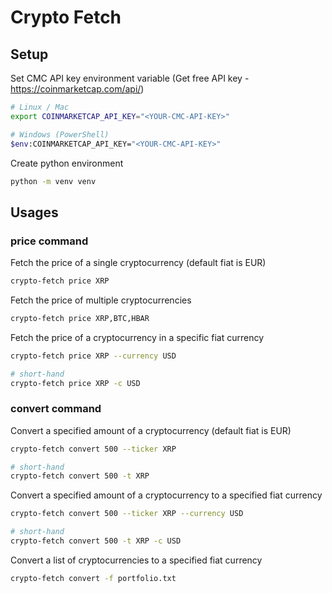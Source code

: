 # Crypto Fetch

## Setup

Set CMC API key environment variable (Get free API key - https://coinmarketcap.com/api/)

```bash
# Linux / Mac
export COINMARKETCAP_API_KEY="<YOUR-CMC-API-KEY>"

# Windows (PowerShell)
$env:COINMARKETCAP_API_KEY="<YOUR-CMC-API-KEY>"
```

Create python environment

```bash
python -m venv venv
```

## Usages

### price command

Fetch the price of a single cryptocurrency (default fiat is EUR)

```bash
crypto-fetch price XRP
```

Fetch the price of multiple cryptocurrencies

```bash
crypto-fetch price XRP,BTC,HBAR
```

Fetch the price of a cryptocurrency in a specific fiat currency

```bash
crypto-fetch price XRP --currency USD

# short-hand
crypto-fetch price XRP -c USD
```

### convert command

Convert a specified amount of a cryptocurrency (default fiat is EUR)

```bash
crypto-fetch convert 500 --ticker XRP

# short-hand
crypto-fetch convert 500 -t XRP
```

Convert a specified amount of a cryptocurrency to a specified fiat currency

```bash
crypto-fetch convert 500 --ticker XRP --currency USD

# short-hand
crypto-fetch convert 500 -t XRP -c USD
```

Convert a list of cryptocurrencies to a specified fiat currency

```bash
crypto-fetch convert -f portfolio.txt
```
